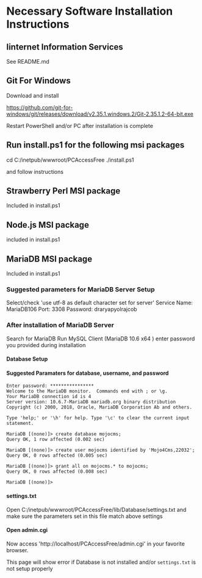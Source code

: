 # Necessary Software Installation Instructions

## Iinternet Information Services

See README.md

## Git For Windows
Download and install

https://github.com/git-for-windows/git/releases/download/v2.35.1.windows.2/Git-2.35.1.2-64-bit.exe

Restart PowerShell and/or PC after installation is complete

## Run install.ps1 for the following msi packages

cd C:/inetpub/wwwroot/PCAccessFree
./install.ps1

and follow instructions

## Strawberry Perl MSI package

Included in install.ps1

## Node.js MSI package

included in install.ps1

## MariaDB MSI package

Included in install.ps1

### Suggested parameters for MariaDB Server Setup

Select/check 'use utf-8 as default character set for server'
Service Name: MariaDB106
Port: 3308
Password: draryapyolrajcob

### After installation of MariaDB Server

Search for MariaDB
Run MySQL Client (MariaDB 10.6 x64 )
enter password you provided during installation

#### Database Setup

#### Suggested Paramaters for database, username, and password

```
Enter password: ****************
Welcome to the MariaDB monitor.  Commands end with ; or \g.
Your MariaDB connection id is 4
Server version: 10.6.7-MariaDB mariadb.org binary distribution
Copyright (c) 2000, 2018, Oracle, MariaDB Corporation Ab and others.

Type 'help;' or '\h' for help. Type '\c' to clear the current input statement.

MariaDB [(none)]> create database mojocms;
Query OK, 1 row affected (0.002 sec)

MariaDB [(none)]> create user mojocms identified by 'Mojo4Cms,22032';
Query OK, 0 rows affected (0.005 sec)

MariaDB [(none)]> grant all on mojocms.* to mojocms;
Query OK, 0 rows affected (0.008 sec)

MariaDB [(none)]>

```

#### settings.txt

Open C:/inetpub/wwwroot/PCAccessFree/lib/Database/settings.txt
and make sure the parameters set in this file match above settings

#### Open admin.cgi

Now access 'http://localhost/PCAccessFree/admin.cgi' in your favorite browser.

This page will show error if Database is not installed and/or `settings.txt` is not setup properly 
